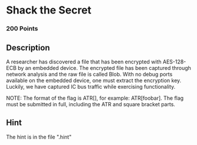 # Shack the Secret

### 200 Points

## Description
A researcher has discovered a file that has been encrypted with AES-128-ECB by an embedded device. The encrypted file has been captured through network analysis and the raw file is called Blob. With no debug ports available on the embedded device, one must extract the encryption key. Luckily, we have captured IC bus traffic while exercising functionality.

NOTE: The format of the flag is ATR\[\], for example: ATR\[foobar\]. The flag must be submitted in full, including the ATR and square bracket parts.

## Hint
The hint is in the file ".hint"
